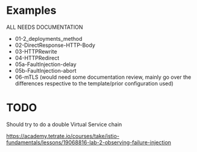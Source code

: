 # Examples

ALL NEEDS DOCUMENTATION

- 01-2_deployments_method
- 02-DirectResponse-HTTP-Body
- 03-HTTPRewrite
- 04-HTTPRedirect
- 05a-FaultInjection-delay
- 05b-FaultInjection-abort
- 06-mTLS  (would need some documentation review, mainly go over the differences respective to the template/prior configuration used)


# TODO





Should try to do a double Virtual Service chain

https://academy.tetrate.io/courses/take/istio-fundamentals/lessons/19068816-lab-2-observing-failure-injection